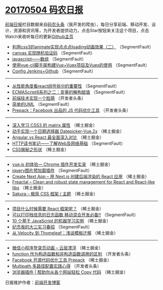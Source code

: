 # [20170504 码农日报](https://toutiao.qdkfweb.cn/date/2017/05/04)

[前端日报](https://qdkfweb.cn/c/news)栏目数据来自[码农头条](https://toutiao.qdkfweb.cn/)（我开发的爬虫），每日分享前端、移动开发、设计、资源和资讯等，为开发者提供动力，点击Star按钮来关注这个项目，点击Watch来收听每日的更新[Github主页](https://github.com/kujian/frontendDaily)
* [利用css3的animate实现点点点loading动画效果（二）](https://toutiao.qdkfweb.cn/36974.html) （SegmentFault）
* [canvas 实现随机验证码](https://toutiao.qdkfweb.cn/36972.html) （SegmentFault）
* [javascript——数组](https://toutiao.qdkfweb.cn/36975.html) （SegmentFault）
* [使用vue-cli脚手架构建Vue+Vuex项目及Vuex的使用](https://toutiao.qdkfweb.cn/36973.html) （SegmentFault）
* [Config Jenkins+Github](https://toutiao.qdkfweb.cn/36982.html) （SegmentFault）

***
* [从性能角度看react组件拆分的重要性](https://toutiao.qdkfweb.cn/36984.html) （SegmentFault）
* [ECMAScript6系列之二：变量的解构赋值](https://toutiao.qdkfweb.cn/36977.html) （SegmentFault）
* [前端技术实现一个脸萌](https://toutiao.qdkfweb.cn/36993.html) （开发者头条）
* [简单的UML](https://toutiao.qdkfweb.cn/36983.html) （SegmentFault）
* [Prepack：Facebook 出品的 JS 代码优化工具](https://toutiao.qdkfweb.cn/36994.html) （开发者头条）

***
* [深入学习 CSS3 的 matrix 属性](https://toutiao.qdkfweb.cn/36933.html) （稀土掘金）
* [动手实现一个日期选择器 Datepicker-Vue.2x](https://toutiao.qdkfweb.cn/36934.html) （稀土掘金）
* [Angular vs React 最全面深入对比](https://toutiao.qdkfweb.cn/36935.html) （稀土掘金）
* [HTTP读书笔记——了解Web及网络基础](https://toutiao.qdkfweb.cn/36979.html) （SegmentFault）
* [CSS揭秘之形状](https://toutiao.qdkfweb.cn/36938.html) （稀土掘金）

***
* [vue.js 初体验— Chrome 插件开发实录](https://toutiao.qdkfweb.cn/36940.html) （稀土掘金）
* [jquery图片预加载插件](https://toutiao.qdkfweb.cn/36971.html) （SegmentFault）
* [Create Next App &#8211; 用 Next.js 创建后端渲染的 React 应用](https://toutiao.qdkfweb.cn/36930.html) （稀土掘金）
* [Freactal &#8211; Clean and robust state management for React and React-like libs](https://toutiao.qdkfweb.cn/36931.html) （稀土掘金）
* [Sakura &#8211; 极简 CSS 框架 / 主题](https://toutiao.qdkfweb.cn/36932.html) （稀土掘金）

***
* [项目什么时候需要 React 框架呢？](https://toutiao.qdkfweb.cn/36943.html) （稀土掘金）
* [可以打印栈信息的日志函数,移动混合开发必备!!](https://toutiao.qdkfweb.cn/36970.html) （SegmentFault）
* [10 个基于 JavaScript 的机器学习实例](https://toutiao.qdkfweb.cn/36929.html) （稀土掘金）
* [纪念我的大三实习春招](https://toutiao.qdkfweb.cn/36981.html) （SegmentFault）
* [从 Velocity 到 Thymeleaf：浅谈模板迁移](https://toutiao.qdkfweb.cn/36941.html) （稀土掘金）

***
* [微信小程序登录页动画 &#8211; 云层漂浮](https://toutiao.qdkfweb.cn/36942.html) （稀土掘金）
* [function 作为构造函数和非构造函数调用的区别](https://toutiao.qdkfweb.cn/37005.html) （开发者头条）
* [Facebook 开源代码优化工具 Prepack](https://toutiao.qdkfweb.cn/36944.html) （稀土掘金）
* [Multipath 多路径配置实践心得](https://toutiao.qdkfweb.cn/37007.html) （开发者头条）
* [浏览器插件 | 帮助你从各个网站轻松 Copy 代码](https://toutiao.qdkfweb.cn/36945.html) （稀土掘金）

日报维护作者：[前端开发博客](https://qdkfweb.cn/) 